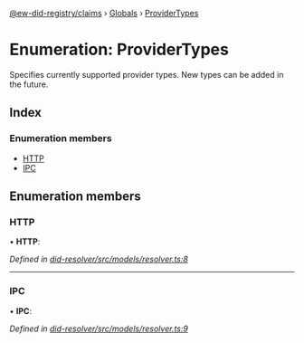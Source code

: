 [@ew-did-registry/claims](../README.md) › [Globals](../globals.md) › [ProviderTypes](providertypes.md)

# Enumeration: ProviderTypes

Specifies currently supported provider types. New types can be added in the future.

## Index

### Enumeration members

* [HTTP](providertypes.md#http)
* [IPC](providertypes.md#ipc)

## Enumeration members

###  HTTP

• **HTTP**:

*Defined in [did-resolver/src/models/resolver.ts:8](https://github.com/energywebfoundation/ew-did-registry/blob/f6d3180/packages/did-resolver/src/models/resolver.ts#L8)*

___

###  IPC

• **IPC**:

*Defined in [did-resolver/src/models/resolver.ts:9](https://github.com/energywebfoundation/ew-did-registry/blob/f6d3180/packages/did-resolver/src/models/resolver.ts#L9)*
